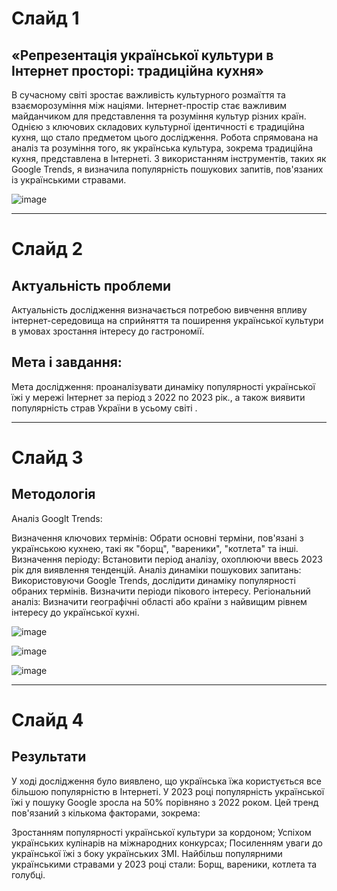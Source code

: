 
# Слайд 1


<section>
    <h1> «Репрезентація української культури в Інтернет просторі: традиційна кухня» </h1>
    <p> В сучасному світі зростає важливість культурного розмаїття та взаєморозуміння між націями. Інтернет-простір стає важливим майданчиком для представлення та розуміння культур різних країн. Однією з ключових складових культурної ідентичності є традиційна кухня, що стало предметом цього дослідження. Робота спрямована на аналіз та розуміння того, як українська культура, зокрема традиційна кухня, представлена в Інтернеті. З використанням інструментів, таких як Google Trends, я визначила популярність пошукових запитів, пов'язаних із українськими стравами.</p>
</section>

![image](https://github.com/DianaMoiseenko/DianaMoiseenko/assets/153625976/9b50c9f9-d367-4a50-95d9-57f2f4bf252a)


---

# Слайд 2

<section>
    <h1>Актуальність проблеми</h1>
    <p>Актуальність дослідження визначається потребою вивчення впливу інтернет-середовища на сприйняття та поширення української культури в умовах зростання інтересу до гастрономії.</p>
</section>
<section>
    <h1>Мета і завдання: </h1>
    <p>Мета дослідження: проаналізувати динаміку популярності української їжі у мережі Інтернет за період з 2022 по 2023 рік., а також виявити популярність страв України в усьому світі .</p>
</section>

---


# Слайд 3
<section>
    <h1>Методологія</h1>  
    <p>Аналіз Googlt Trends:</p>
    <p>Визначення ключових термінів: Обрати основні терміни, пов'язані з українською кухнею, такі як "борщ", "вареники", "котлета" та інші.
       Визначення періоду: Встановити період аналізу, охоплюючи ввесь 2023 рік для виявлення тенденцій.
       Аналіз динаміки пошукових запитань: Використовуючи Google Trends, дослідити динаміку популярності обраних термінів. Визначити періоди пікового інтересу.
       Регіональний аналіз: Визначити географічні області або країни з найвищим рівнем інтересу до української кухні. </p>
</section>
       
![image](https://github.com/DianaMoiseenko/DianaMoiseenko/assets/153625976/2ace8044-d11a-4055-be9a-16d739085c76)
</section>

![image](https://github.com/DianaMoiseenko/DianaMoiseenko/assets/153625976/985af14a-ebd4-4690-bb9c-667801bd380d)
</section>

![image](https://github.com/DianaMoiseenko/DianaMoiseenko/assets/153625976/1440aa7a-c668-4268-987f-0a3c90f8851c)
</section>

---


# Слайд 4
<section>
    <h1>Результати</h1>  
    <p>У ході дослідження було виявлено, що українська їжа користується все більшою популярністю в Інтернеті. У 2023 році популярність української їжі у пошуку Google зросла на 50% порівняно з 2022 роком. Цей тренд пов'язаний з кількома факторами, зокрема:<p>
<section>
    <p>Зростанням популярності української культури за кордоном;
Успіхом українських кулінарів на міжнародних конкурсах;
Посиленням уваги до української їжі з боку українських ЗМІ.
Найбільш популярними українськими стравами у 2023 році стали: Борщ, вареники, котлета та голубці.</p> 


 
